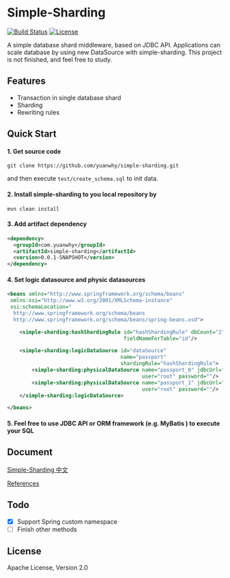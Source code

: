 # Simple-Sharding

[![Build Status](https://travis-ci.org/yuanwhy/simple-sharding.svg?branch=master)](https://travis-ci.org/yuanwhy/simple-sharding)
[![License](https://img.shields.io/badge/license-Apache%202-4EB1BA.svg)](https://www.apache.org/licenses/LICENSE-2.0.html)


A simple database shard middleware, based on JDBC API. Applications can scale database by using new DataSource with simple-sharding. This project is not finished, and feel free to study.


## Features
 * Transaction in single database shard
 * Sharding
 * Rewriting rules

## Quick Start

#### 1. Get source code

```
git clone https://github.com/yuanwhy/simple-sharding.git
```
and then execute `test/create_schema.sql` to init data.

#### 2. Install simple-sharding to you local repository by

```
mvn clean install
```

#### 3. Add artifact dependency

```xml
<dependency>
  <groupId>com.yuanwhy</groupId>
  <artifactId>simple-sharding</artifactId>
  <version>0.0.1-SNAPSHOT</version>
</dependency>
```
####  4. Set logic datasource and physic datasources

```xml
<beans xmlns="http://www.springframework.org/schema/beans"
 xmlns:xsi="http://www.w3.org/2001/XMLSchema-instance"
 xsi:schemaLocation="
  http://www.springframework.org/schema/beans
  http://www.springframework.org/schema/beans/spring-beans.xsd">

    <simple-sharding:hashShardingRule id="hashShardingRule" dbCount="2" tableCount="2" fieldNameForDb="role"
                                      fieldNameForTable="id"/>

    <simple-sharding:logicDataSource id="dataSource"
                                     name="passport"
                                     shardingRule="hashShardingRule">
        <simple-sharding:physicalDataSource name="passport_0" jdbcUrl="jdbc:mysql://127.0.0.1:3306/passport_0"
                                            user="root" password=""/>
        <simple-sharding:physicalDataSource name="passport_1" jdbcUrl="jdbc:mysql://127.0.0.1:3306/passport_0"
                                            user="root" password=""/>
    </simple-sharding:logicDataSource>

</beans>

```

#### 5. Feel free to use JDBC API or ORM framework (e.g. MyBatis ) to execute your SQL

## Document
[Simple-Sharding 中文](http://www.jianshu.com/p/9784a3d4c7a8)

[References](http://yuanwhy.com/tags/%E5%88%86%E5%BA%93%E5%88%86%E8%A1%A8/)

## Todo
  - [x] Support Spring custom namespace
  - [ ] Finish other methods

## License
Apache License, Version 2.0
